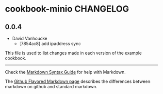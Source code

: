 cookbook-minio CHANGELOG
===============

## 0.0.4

  - David Vanhoucke
    - [7854ac8] add ipaddress sync

This file is used to list changes made in each version of the example cookbook.

- - -
Check the [Markdown Syntax Guide](http://daringfireball.net/projects/markdown/syntax) for help with Markdown.

The [Github Flavored Markdown page](http://github.github.com/github-flavored-markdown/) describes the differences between markdown on github and standard markdown.

